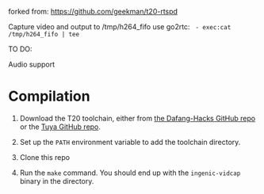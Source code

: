forked from:
https://github.com/geekman/t20-rtspd

Capture video and output to /tmp/h264_fifo
use go2rtc:
` - exec:cat /tmp/h264_fifo | tee`

TO DO:

Audio support

Compilation
============

1. Download the T20 toolchain, either from [the Dafang-Hacks GitHub repo](https://github.com/Dafang-Hacks/Ingenic-T10_20/tree/master/resource/toolchain) or the [Tuya GitHub repo](https://github.com/TuyaInc/TUYA_IPC_SDK/tree/master/mips-linux-4.7.2_64Bit).

2. Set up the `PATH` environment variable to add the toolchain directory.

2. Clone this repo

3. Run the `make` command.
   You should end up with the `ingenic-vidcap` binary in the directory.

